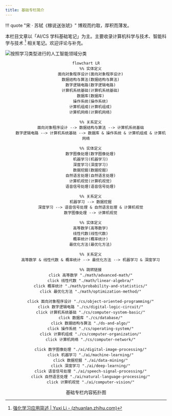 ```yaml
---
title: 基础专栏简介
---
```


!!! quote "宋 · 苏轼《稼说送张琥》"
    博观而约取，厚积而薄发。

本栏目文章以「AI/CS 学科基础笔记」为主。主要收录计算机科学与技术、智能科学与技术 [^RL] 相关笔记。欢迎评论与补充。

![按照学习类型进行的人工智能领域分类](https://cdn.dwj601.cn/images/20250224083517762.png)

<div align="center">

```mermaid
flowchart LR
    %% 实体定义
    面向对象程序设计(面向对象程序设计)
    数据结构与算法(数据结构与算法)
    数字逻辑电路(数字逻辑电路)
    计算机系统基础(计算机系统基础)
    数据库(数据库)
    操作系统(操作系统)
    计算机组成(计算机组成)
    计算机网络(计算机网络)

    %% 关系定义
    面向对象程序设计 --> 数据结构与算法 --> 计算机系统基础
    数字逻辑电路 --> 计算机系统基础 --> 数据库 & 操作系统 & 计算机组成 & 计算机网络

    %% 实体定义
    数字图像处理(数字图像处理)
    机器学习(机器学习)
    深度学习(深度学习)
    数据挖掘(数据挖掘)
    自然语言处理(自然语言处理)
    计算机视觉(计算机视觉)
    语音信号处理(语音信号处理)

    %% 关系定义
    机器学习 --> 数据挖掘
    深度学习 --> 语音信号处理 & 自然语言处理 & 计算机视觉
    数字图像处理 --> 计算机视觉

    %% 实体定义
    高等数学(高等数学)
    线性代数(线性代数)
    概率统计(概率统计)
    最优化方法(最优化方法)

    %% 关系定义
    高等数学 & 线性代数 & 概率统计 --> 最优化方法 --> 机器学习 & 深度学习

    %% 跳转链接
    click 高等数学 "./math/advanced-math/"
    click 线性代数 "./math/linear-algebra/"
    click 概率统计 "./math/probability-and-statistics/"
    click 最优化方法 "./math/optimization-method/"

    click 面向对象程序设计 "./cs/object-oriented-programming/"
    click 数字逻辑电路 "./cs/digital-logic-circuit/"
    click 计算机系统基础 "./cs/computer-system-basic/"
    click 数据库 "./cs/database/"
    click 数据结构与算法 "./ds-and-algo/"
    click 操作系统 "./cs/operating-system/"
    click 计算机组成 "./cs/computer-organization/"
    click 计算机网络 "./cs/computer-network/"

    click 数字图像处理 "./ai/digital-image-processing/"
    click 机器学习 "./ai/machine-learning/"
    click 数据挖掘 "./ai/data-mining/"
    click 深度学习 "./ai/deep-learning/"
    click 语音信号处理 "./ai/speech-signal-processing/"
    click 自然语言处理 "./ai/natural-language-processing/"
    click 计算机视觉 "./ai/computer-vision/"
```

<caption> 基础专栏内容拓扑图 </caption>

</div>

[^RL]: [强化学习应用简述 | Yuxi Li - (zhuanlan.zhihu.com)](https://zhuanlan.zhihu.com/p/279642231)
